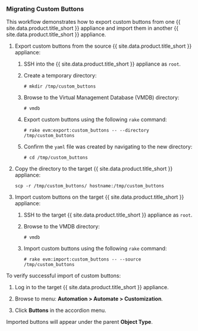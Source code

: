 ### Migrating Custom Buttons

This workflow demonstrates how to export custom buttons from one
{{ site.data.product.title_short }} appliance and import them in another
{{ site.data.product.title_short }} appliance.

1.  Export custom buttons from the source {{ site.data.product.title_short }}
    appliance:

    1.  SSH into the {{ site.data.product.title_short }} appliance as `root`.

    2.  Create a temporary directory:

            # mkdir /tmp/custom_buttons

    3.  Browse to the Virtual Management Database (VMDB) directory:

            # vmdb

    4.  Export custom buttons using the following `rake` command:

            # rake evm:export:custom_buttons -- --directory /tmp/custom_buttons

    5.  Confirm the `yaml` file was created by navigating to the new
        directory:

            # cd /tmp/custom_buttons

2.  Copy the directory to the target {{ site.data.product.title_short }} appliance:

        scp -r /tmp/custom_buttons/ hostname:/tmp/custom_buttons

3.  Import custom buttons on the target {{ site.data.product.title_short }}
    appliance:

    1.  SSH to the target {{ site.data.product.title_short }} appliance as `root`.

    2.  Browse to the VMDB directory:

            # vmdb

    3.  Import custom buttons using the following `rake` command:

            # rake evm:import:custom_buttons -- --source /tmp/custom_buttons

To verify successful import of custom buttons:

1.  Log in to the target {{ site.data.product.title_short }} appliance.

2.  Browse to menu: **Automation > Automate > Customization**.

3.  Click **Buttons** in the accordion menu.

Imported buttons will appear under the parent **Object Type**.
